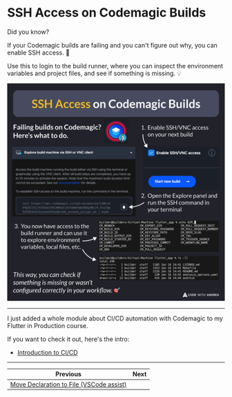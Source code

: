 # SSH Access on Codemagic Builds

Did you know?

If your Codemagic builds are failing and you can't figure out why, you can enable SSH access. 🔑

Use this to login to the build runner, where you can inspect the environment variables and project files, and see if something is missing. 💡

![](223.png)

<!--

Failing builds on Codemagic? Here's what to do:

1. Enable SSH/VNC access on your next build
2. Open the Explore panel and run the SSH command in your terminal
3. You now have access to the build runner and can use it to explore environment variables, local files, etc.

This way, you can check if something is missing or wasn't configured correctly in your workflow. 🎯

-->

---

I just added a whole module about CI/CD automation with Codemagic to my Flutter in Production course.

If you want to check it out, here's the intro:

- [Introduction to CI/CD](https://pro.codewithandrea.com/flutter-in-production/11-codemagic/01-intro)

---

| Previous | Next |
| -------- | ---- |
| [Move Declaration to File (VSCode assist)](../0222-move-to-file-vscode-assist/index.md) | |


<!-- TWITTER|https://x.com/biz84/status/1879922615026151473 -->
<!-- LINKEDIN|https://www.linkedin.com/posts/andreabizzotto_did-you-know-if-your-codemagic-builds-are-activity-7285688423271530496-XY0x  -->
<!-- BLUESKY|https://bsky.app/profile/codewithandrea.com/post/3lfunvdmhjc2w -->

